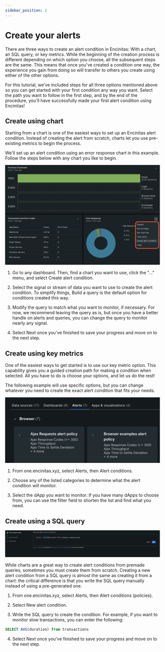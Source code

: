 ```yaml
---
sidebar_position: 2
---
```


# Create your alerts

There are three ways to create an alert condition in Encinitas: With a chart, an SQL query, or key metrics. While the beginning of the creation process is different depending on which option you choose, all the subsequent steps are the same. This means that once you've created a condition one way, the experience you gain from doing so will transfer to others you create using either of the other options.

For this tutorial, we've included steps for all three options mentioned above so you can get started with your first condition any way you want. Select the path you want to follow in the first step, and by the end of the procedure, you'll have successfully made your first alert condition using Encinitas!

## Create using chart

Starting from a chart is one of the easiest ways to set up an Encinitas alert condition. Instead of creating the alert from scratch, charts let you use pre-existing metrics to begin the process.

We'll set up an alert condition using an error response chart in this example. Follow the steps below with any chart you like to begin.

![Create from chart](./img/chart.png)

1. Go to any dashboard. Then, find a chart you want to use, click the "..." menu, and select Create alert condition.

2. Select the signal or stream of data you want to use to create the alert condition. To simplify things, Build a query is the default option for conditions created this way.

3. Modify the query to match what you want to monitor, if necessary. For now, we recommend leaving the query as is, but once you have a better handle on alerts and queries, you can change the query to monitor nearly any signal.

4. Select Next once you've finished to save your progress and move on to the next step.

## Create using key metrics

One of the easiest ways to get started is to use our key metric option. This capability gives you a guided creation path for making a condition when selected. All you have to do is choose your options, and let us do the rest!

The following example will use specific options, but you can change whatever you need to create the exact alert condition that fits your needs.

![Create from key metri](./img/key-metric.png)

1. From one.encinitas.xyz, select Alerts, then Alert conditions.

2. Choose any of the listed categories to determine what the alert condition will monitor. 

3. Select the dApp you want to monitor. If you have many dApps to choose from, you can use the filter field to shorten the list and find what you need.

## Create using a SQL query

![Create from SQL](./img/sql.png)

While charts are a great way to create alert conditions from premade queries, sometimes you must create them from scratch. Creating a new alert condition from a SQL query is almost the same as creating it from a chart: the critical difference is that you write the SQL query manually instead of using a pre-generated one.

1. From one.encinitas.xyz, select Alerts, then Alert conditions (policies).

2. Select New alert condition.

3. Write the SQL query to create the condition. For example, if you want to monitor slow transactions, you can enter the following:

```sql
SELECT AVG(duration) from transactions
```

4. Select Next once you've finished to save your progress and move on to the next step.
